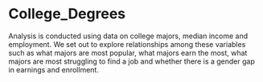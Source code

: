 # College_Degrees

Analysis is conducted using data on college majors, median income and employment. We set out to explore relationships among these variables such as what majors are most popular, what majors earn the most, what majors are most struggling to find a job and whether there is a gender gap in earnings and enrollment. 
